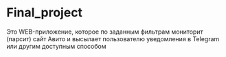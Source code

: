 # Final_project
Это WEB-приложение, которое по заданным фильтрам мониторит (парсит) сайт Авито и высылает пользователю уведомления в Telegram или другим доступным способом
